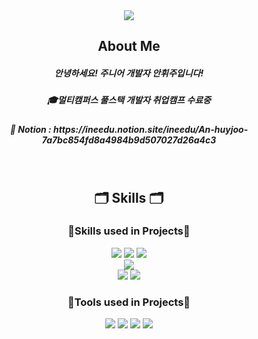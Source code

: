 <div align="center">
<img src="https://capsule-render.vercel.app/api?type=Waving&color=gradient&text=Junior%20Developer&fontAlignY=25&fontSize=40&height=200&desc=An%20huyjoo&descAlignY=45">
</div>
<div align="center">
<h2> About Me </h2>
  <h5>안녕하세요! 주니어 개발자 안휘주입니다!</h5>
  <h5>🎓멀티캠퍼스 풀스택 개발자 취업캠프 수료중 </h5>
  <h5>📓 Notion : https://ineedu.notion.site/ineedu/An-huyjoo-7a7bc854fd8a4984b9d507027d26a4c3</h5>
  <br>
  
<h2>🗂️ Skills 🗂️</h2>
  <h3>🌟Skills used in Projects🌟</h3>
  <img src="https://img.shields.io/badge/html5-%23E34F26.svg?style=for-the-badge&logo=html5&logoColor=white"/></a>
  <img src="https://img.shields.io/badge/css3-%231572B6.svg?style=for-the-badge&logo=css3&logoColor=white"/></a>
  <img src="https://img.shields.io/badge/javascript-%23323330.svg?style=for-the-badge&logo=javascript&logoColor=%23F7DF1E"/></a>
  <br>
  <img src="https://img.shields.io/badge/mysql-%2300f.svg?style=for-the-badge&logo=mysql&logoColor=white"/></a>
  <br>
  <img src="https://img.shields.io/badge/spring-%236DB33F.svg?style=for-the-badge&logo=spring&logoColor=white"/></a>
  <img src="https://img.shields.io/badge/java-%23ED8B00.svg?style=for-the-badge&logo=openjdk&logoColor=white"/></a>

  <h3>🌟Tools used in Projects🌟</h3>
  <img src="https://img.shields.io/badge/figma-%23F24E1E.svg?style=for-the-badge&logo=figma&logoColor=white"/></a>
  <img src="https://img.shields.io/badge/Eclipse-FE7A16.svg?style=for-the-badge&logo=Eclipse&logoColor=white"/></a>
  <img src="https://img.shields.io/badge/git-%23F05033.svg?style=for-the-badge&logo=git&logoColor=white"/></a>
  <img src="https://img.shields.io/badge/Notion-%23000000.svg?style=for-the-badge&logo=notion&logoColor=white"/></a>

</div>
